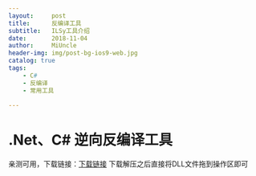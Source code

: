 ```yaml
---
layout:     post
title:      反编译工具
subtitle:   ILSy工具介绍
date:       2018-11-04
author:     MiUncle
header-img: img/post-bg-ios9-web.jpg
catalog: true
tags:
    - C#
    - 反编译
    - 常用工具
    
---
```


# .Net、C# 逆向反编译工具 #
亲测可用，下载链接：[下载链接](https://github.com/icsharpcode/ILSpy/releases "下载链接")
下载解压之后直接将DLL文件拖到操作区即可